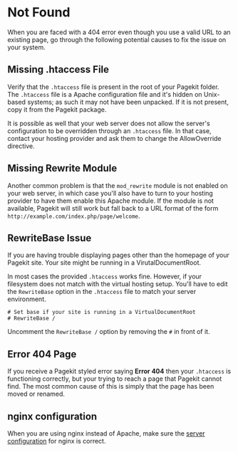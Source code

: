 # Not Found

<p class="uk-article-lead">When you are faced with a 404 error even though you use a valid URL to an existing page, go through the following potential causes to fix the issue on your system.</p>


## Missing .htaccess File
Verify that the `.htaccess` file is present in the root of your Pagekit folder. The `.htaccess` file is a Apache configuration file and it's hidden on Unix-based systems; as such it may not have been unpacked. If it is not present, copy it from the Pagekit package.

It is possible as well that your web server does not allow the server's configuration to be overridden through an `.htaccess` file. In that case, contact your hosting provider and ask them to change the AllowOverride directive.

## Missing Rewrite Module
Another common problem is that the `mod_rewrite` module is not enabled on your web server, in which case you'll also have to turn to your hosting provider to have them enable this Apache module. If the module is not available, Pagekit will still work but fall back to a URL format of the form `http://example.com/index.php/page/welcome`.

## RewriteBase Issue
If you are having trouble displaying pages other than the homepage of your Pagekit site. Your site might be running in a VirutalDocumentRoot.

In most cases the provided `.htaccess` works fine. However, if your filesystem does not match with the virtual hosting setup. You'll have to edit the `RewriteBase` option in the `.htaccess` file to match your server environment.

```
# Set base if your site is running in a VirtualDocumentRoot
# RewriteBase /
```

Uncomment the `RewriteBase /` option by removing the `#` in front of it.

## Error 404 Page
If you receive a Pagekit styled error saying **Error 404** then your `.htaccess` is functioning correctly, but your trying to reach a page that Pagekit cannot find. The most common cause of this is simply that the page has been moved or renamed.

## nginx configuration

When you are using nginx instead of Apache, make sure the [server configuration](../getting-started/server-configuration.md) for nginx is correct.